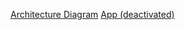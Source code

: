 [Architecture Diagram](https://lucid.app/lucidchart/912a5d2b-c55f-41bb-99ec-8adbb6dc6528/edit?viewport_loc=-121%2C-651%2C4224%2C2362%2C0_0&invitationId=inv_7455370a-6986-4650-adb7-294c4b651b85)
[App (deactivated)](https://coachmee.azurewebsites.net)
